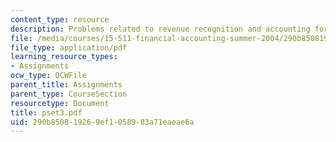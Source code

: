 ```yaml
---
content_type: resource
description: Problems related to revenue recognition and accounting for account receivables.
file: /media/courses/15-511-financial-accounting-summer-2004/290b850819269ef1058983a71eaeae6a_pset3.pdf
file_type: application/pdf
learning_resource_types:
- Assignments
ocw_type: OCWFile
parent_title: Assignments
parent_type: CourseSection
resourcetype: Document
title: pset3.pdf
uid: 290b8508-1926-9ef1-0589-83a71eaeae6a
---
```

